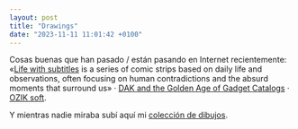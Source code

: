 ```yaml
---
layout: post
title: "Drawings"
date: "2023-11-11 11:01:42 +0100"
---
```

Cosas buenas que han pasado / están pasando en Internet recientemente: «[Life with subtitles](https://www.ericafustero.com/project/vida-con-subtitulos) is a series of comic strips based on daily life and observations, often focusing on human contradictions and the absurd moments that surround us» · [DAK and the Golden Age of Gadget Catalogs](https://cabel.com/2023/11/06/dak-and-the-golden-age-of-gadget-catalogs) · [OZIK soft](https://nuformtype.com/ozik-soft).

Y mientras nadie miraba subí aquí mi [colección de dibujos](/drawings).

